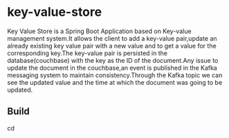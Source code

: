 # key-value-store

Key Value Store is a Spring Boot Application based on Key-value management system.It allows the client to add a key-value pair,update an already existing key value pair with a new value and to get a value for the corresponding key.The key-value pair is persisted in the database(couchbase) with the key as the ID of the document.Any issue to update the document in the couchbase,an event is published in the Kafka messaging system to maintain consistency.Through the Kafka topic we can see the updated value and the time at which the document was going to be updated.

Build
------------------

cd 
